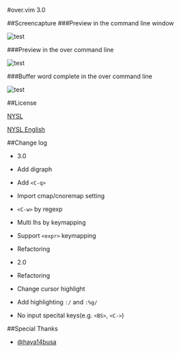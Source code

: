 #over.vim 3.0

##Screencapture
###Preview in the command line window

![test](https://f.cloud.github.com/assets/214488/1461854/922bd38c-44d1-11e3-9ca4-eb3902be19f7.gif)


###Preview in the over command line

![test](https://f.cloud.github.com/assets/214488/1490845/da05d670-479d-11e3-93d6-e8b9214df405.gif)


###Buffer word complete in the over command line

![test](https://f.cloud.github.com/assets/214488/1584401/89e13068-520b-11e3-8acb-de8a58538dbb.gif)


##License

[NYSL](http://www.kmonos.net/nysl/)

[NYSL English](http://www.kmonos.net/nysl/index.en.html)

##Change log

* 3.0
 * Add digraph
 * Add `<C-q>`
 * Import cmap/cnoremap setting
 * `<C-w>` by regexp
 * Multi lhs by keymapping
 * Support `<expr>` keymapping
 * Refactoring

* 2.0
 * Refactoring
 * Change cursor highlight
 * Add highlighting `:/` and `:%g/`
 * No input specital keys(e.g. `<BS>`, `<C->`)

##Special Thanks

* [@haya14busa](https://github.com/haya14busa)


